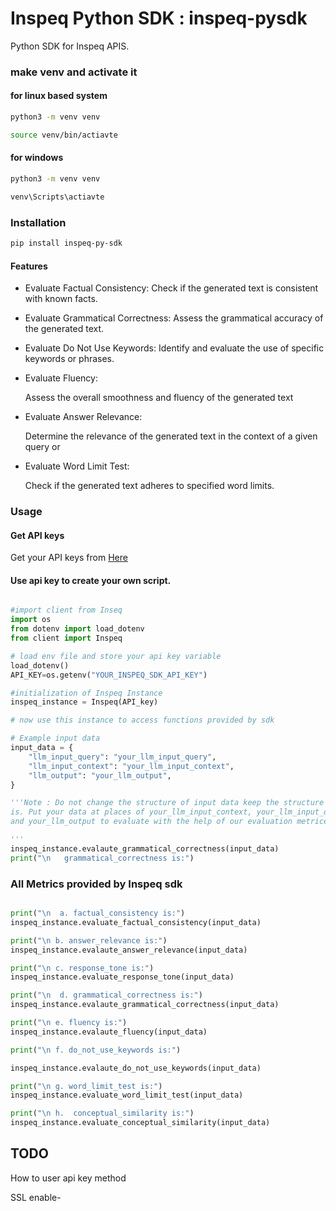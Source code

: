 # Inspeq Python SDK : inspeq-pysdk

Python SDK for Inspeq APIS.

### make venv and activate it

#### for linux based system

```sh
python3 -m venv venv

```

```sh
source venv/bin/actiavte

```

#### for windows

```sh
python3 -m venv venv
```

```sh
venv\Scripts\actiavte

```

### Installation

```sh
pip install inspeq-py-sdk
```

#### Features

- Evaluate Factual Consistency:
  Check if the generated text is consistent with known facts.

- Evaluate Grammatical Correctness:
  Assess the grammatical accuracy of the generated text.

- Evaluate Do Not Use Keywords:
  Identify and evaluate the use of specific keywords or phrases.

- Evaluate Fluency:

  Assess the overall smoothness and fluency of the generated text

- Evaluate Answer Relevance:

  Determine the relevance of the generated text in the context of a given query or

- Evaluate Word Limit Test:

  Check if the generated text adheres to specified word limits.

### Usage

#### Get API keys

Get your API keys from <a href="" target="_blank">Here</a>

#### Use api key to create your own script.

```py

#import client from Inseq
import os
from dotenv import load_dotenv
from client import Inspeq

# load env file and store your api key variable
load_dotenv()
API_KEY=os.getenv("YOUR_INSPEQ_SDK_API_KEY")

#initialization of Inspeq Instance
inspeq_instance = Inspeq(API_key)

# now use this instance to access functions provided by sdk

# Example input data
input_data = {
    "llm_input_query": "your_llm_input_query",
    "llm_input_context": "your_llm_input_context",
    "llm_output": "your_llm_output",
}

'''Note : Do not change the structure of input data keep the structure as it
is. Put your data at places of your_llm_input_context, your_llm_input_query
and your_llm_output to evaluate with the help of our evaluation metrices.

'''
inspeq_instance.evalaute_grammatical_correctness(input_data)
print("\n   grammatical_correctness is:")

```

### All Metrics provided by Inspeq sdk

```py

print("\n  a. factual_consistency is:")
inspeq_instance.evaluate_factual_consistency(input_data)

print("\n b. answer_relevance is:")
inspeq_instance.evalaute_answer_relevance(input_data)

print("\n c. response_tone is:")
inspeq_instance.evaluate_response_tone(input_data)

print("\n  d. grammatical_correctness is:")
inspeq_instance.evalaute_grammatical_correctness(input_data)

print("\n e. fluency is:")
inspeq_instance.evalaute_fluency(input_data)

print("\n f. do_not_use_keywords is:")

inspeq_instance.evalaute_do_not_use_keywords(input_data)

print("\n g. word_limit_test is:")
inspeq_instance.evaluate_word_limit_test(input_data)

print("\n h.  conceptual_similarity is:")
inspeq_instance.evaluate_conceptual_similarity(input_data)

```




## TODO

How to user api key method

SSL enable-
